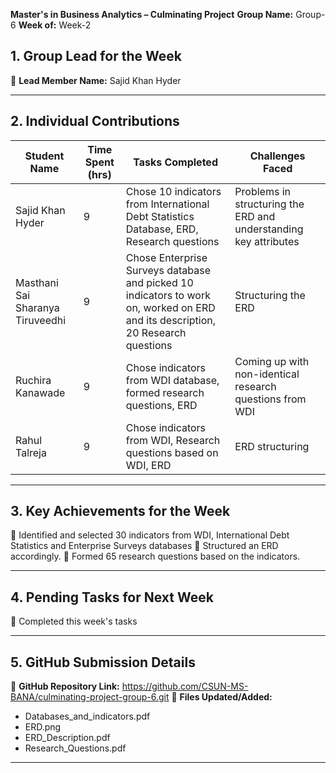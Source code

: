 **Master's in Business Analytics – Culminating Project**
**Group Name:** Group-6
**Week of:** Week-2

## 1. Group Lead for the Week
📌 **Lead Member Name:** Sajid Khan Hyder
   
---

## 2. Individual Contributions
| Student Name                        | Time Spent (hrs) | Tasks Completed                                                                 | Challenges Faced                                                   |
|-------------------------------------|------------------|--------------------------------------------------------------------------------|-------------------------------------------------------------------|
| Sajid Khan Hyder                   | 9                | Chose 10 indicators from International Debt Statistics Database, ERD, Research questions | Problems in structuring the ERD and understanding key attributes |
| Masthani Sai Sharanya Tiruveedhi    | 9                | Chose Enterprise Surveys database and picked 10 indicators to work on, worked on ERD and its description, 20 Research questions | Structuring the ERD                                               |
| Ruchira Kanawade                    | 9                | Chose indicators from WDI database, formed research questions, ERD            | Coming up with non-identical research questions from WDI         |
| Rahul Talreja                       | 9                | Chose indicators from WDI, Research questions based on WDI, ERD               | ERD structuring                                                  |

---

## 3. Key Achievements for the Week
📌 Identified and selected 30 indicators from WDI, International Debt Statistics and Enterprise Surveys databases
📌 Structured an ERD accordingly.
📌 Formed 65 research questions based on the indicators.
   
---

## 4. Pending Tasks for Next Week
📌 Completed this week's tasks
   
---

## 5. GitHub Submission Details
🔗 **GitHub Repository Link:** https://github.com/CSUN-MS-BANA/culminating-project-group-6.git
📁 **Files Updated/Added:**
- Databases_and_indicators.pdf
- ERD.png
- ERD_Description.pdf   
- Research_Questions.pdf
   
---


